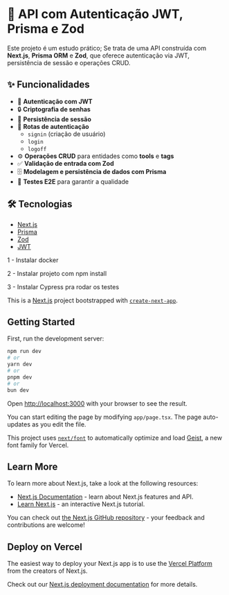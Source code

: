 # 🚀 API com Autenticação JWT, Prisma e Zod

Este projeto é um estudo prático; Se trata de uma API construída com **Next.js**, **Prisma ORM** e **Zod**, que oferece autenticação via JWT, persistência de sessão e operações CRUD.  

## ✨ Funcionalidades
- 🔑 **Autenticação com JWT**
- 🔒 **Criptografia de senhas**
- 📌 **Persistência de sessão**
- 📝 **Rotas de autenticação**
  - `signin` (criação de usuário)
  - `login`
  - `logoff`
- ⚙️ **Operações CRUD** para entidades como **tools** e **tags**
- ✅ **Validação de entrada com Zod**
- 🗄️ **Modelagem e persistência de dados com Prisma**
- 🧪 **Testes E2E** para garantir a qualidade

## 🛠️ Tecnologias
- [Next.js](https://nextjs.org/)
- [Prisma](https://www.prisma.io/)
- [Zod](https://zod.dev/)
- [JWT](https://jwt.io/)




1 - Instalar docker

2 - Instalar projeto com npm install

3 - Instalar Cypress pra rodar os testes























This is a [Next.js](https://nextjs.org) project bootstrapped with [`create-next-app`](https://nextjs.org/docs/app/api-reference/cli/create-next-app).

## Getting Started

First, run the development server:

```bash
npm run dev
# or
yarn dev
# or
pnpm dev
# or
bun dev
```

Open [http://localhost:3000](http://localhost:3000) with your browser to see the result.

You can start editing the page by modifying `app/page.tsx`. The page auto-updates as you edit the file.

This project uses [`next/font`](https://nextjs.org/docs/app/building-your-application/optimizing/fonts) to automatically optimize and load [Geist](https://vercel.com/font), a new font family for Vercel.

## Learn More

To learn more about Next.js, take a look at the following resources:

- [Next.js Documentation](https://nextjs.org/docs) - learn about Next.js features and API.
- [Learn Next.js](https://nextjs.org/learn) - an interactive Next.js tutorial.

You can check out [the Next.js GitHub repository](https://github.com/vercel/next.js) - your feedback and contributions are welcome!

## Deploy on Vercel

The easiest way to deploy your Next.js app is to use the [Vercel Platform](https://vercel.com/new?utm_medium=default-template&filter=next.js&utm_source=create-next-app&utm_campaign=create-next-app-readme) from the creators of Next.js.

Check out our [Next.js deployment documentation](https://nextjs.org/docs/app/building-your-application/deploying) for more details.
